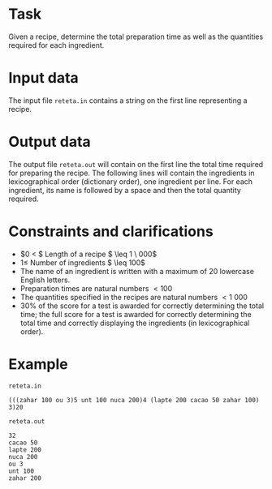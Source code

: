 # Task

Given a recipe, determine the total preparation time as well as the quantities required for each ingredient.

# Input data

The input file `reteta.in` contains a string on the first line representing a recipe.

# Output data

The output file `reteta.out` will contain on the first line the total time required for preparing the recipe. The following lines will contain the ingredients in lexicographical order (dictionary order), one ingredient per line. For each ingredient, its name is followed by a space and then the total quantity required.

# Constraints and clarifications

* $0 < $ Length of a recipe $ \leq 1 \ 000$
* $1 \leq$ Number of ingredients $ \leq 100$
* The name of an ingredient is written with a maximum of 20 lowercase English letters.
* Preparation times are natural numbers $< 100$
* The quantities specified in the recipes are natural numbers $< 1 \ 000$
* $30\%$ of the score for a test is awarded for correctly determining the total time; the full score for a test is awarded for correctly determining the total time and correctly displaying the ingredients (in lexicographical order).

# Example

`reteta.in`
```
(((zahar 100 ou 3)5 unt 100 nuca 200)4 (lapte 200 cacao 50 zahar 100) 3)20
```

`reteta.out`
```
32
cacao 50
lapte 200
nuca 200
ou 3
unt 100
zahar 200
